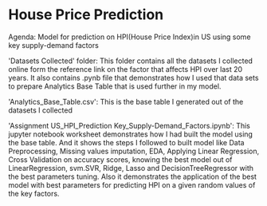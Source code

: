 # House Price Prediction

Agenda: Model for prediction on HPI(House Price Index)in US using some key supply-demand factors

'Datasets Collected' folder: This folder contains all the datasets I collected online form the reference link on the factor that affects HPI over last 20 years. 
It also contains .pynb file that demonstrates how I used that data sets to prepare Analytics Base Table that is used further in my model.

'Analytics_Base_Table.csv': This is the base table I generated out of the datasets I collected

'Assignment US_HPI_Prediction Key_Supply-Demand_Factors.ipynb': This jupyter notebook worksheet demonstrates how I had built the model using the base table.
And it shows the steps I followed to built model like Data Preprocessing, Missing values imputation, EDA, Applying Linear Regression, Cross Validation on accuracy scores,
knowing the best model out of LinearRegression, svm.SVR, Ridge, Lasso and DecisionTreeRegressor with the best parameters tuning.
Also it demonstrates the application of the best model with best parameters for predicting HPI on a given random values of the key factors. 
